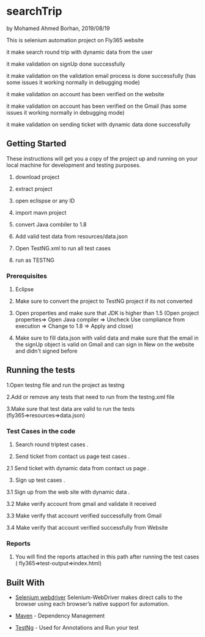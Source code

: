 # searchTrip
by Mohamed Ahmed Borhan, 2019/08/19

This is selenium automation project on Fly365 website 

it make search round trip with dynamic data from the user 

it make validation on signUp done successfully

it make validation on the validation email process is done successfully (has some issues it working normally in debugging mode)

it make validation on account has been verified on the website 

it make validation on account has been verified on the Gmail (has some issues it working normally in debugging mode)

it make validation on sending ticket with dynamic data done successfully 


## Getting Started

These instructions will get you a copy of the project up and running on your local machine for development and testing purposes.

1. download project

2. extract project

3. open eclispse or any ID

4. import mavn project

5. convert Java combiler to 1.8

6. Add valid test data from resources/data.json

7. Open TestNG.xml to run all test cases 

8. run as TESTNG

### Prerequisites

1. Eclipse 

2. Make sure to convert the project to TestNG project if its not converted

3. Open properties and make sure that JDK is higher than 1.5 (Open project properties=> Open Java compiler => Uncheck Use compliance 
from execution => Change to 1.8 => Apply and close)

4. Make sure to fill data.json with valid data and make sure that the email in the signUp object is valid on Gmail and can sign in 
New on the website and didn't signed before 


## Running the tests

1.Open testng file and run the project as testng 

2.Add or remove any tests that need to run from the testng.xml file 

3.Make sure that test data are valid to run the tests (fly365=>resources=>data.json)


### Test Cases in the code 

1. Search round triptest cases .

2. Send ticket from contact us page test cases .

2.1 Send ticket with dynamic data from contact us page .

3. Sign up test cases .

3.1 Sign up from the web site with dynamic data .

3.2 Make verify account from gmail and validate it received 

3.3 Make verify that account verified successfully from Gmail

3.4 Make verify that account verified successfully from Website

### Reports 

1. You will find the reports attached in this path after running the test cases ( fly365=>test-output=>index.html)

## Built With

* [Selenium webdriver](https://www.seleniumhq.org/projects/webdriver/) Selenium-WebDriver makes direct calls to the browser using each browser’s native support for automation.

* [Maven](https://maven.apache.org/) - Dependency Management

* [TestNg](testng.org) - Used for Annotations and Run your test




